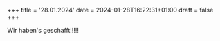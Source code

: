 +++
title = '28.01.2024'
date = 2024-01-28T16:22:31+01:00
draft = false
+++

Wir haben's geschafft!!!!!
